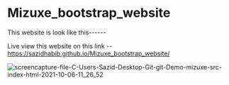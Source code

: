 # Mizuxe_bootstrap_website
This website is look like this------

Live view this website on this link -- https://sazidhabib.github.io/Mizuxe_bootstrap_website/


![screencapture-file-C-Users-Sazid-Desktop-Git-git-Demo-mizuxe-src-index-html-2021-10-06-11_26_52](https://user-images.githubusercontent.com/68610034/136196437-c9cdbcab-bdce-462e-8333-74919a0af0ce.png)
